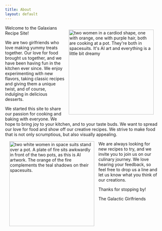 ```yaml
---
title: About
layout: default
---
```


<section class="container2">

<img src="{{ site.baseurl }}/images/heptylena_two_women_in_space_suits_cooking_together_stars_and_g_8cea3400-30b1-433c-a544-6830da637a95.png" style="width: 20em; float: right; padding: 1em;" alt="two women in a cardiod shape, one with orange, one with purple hair, both are cooking at a pot. They're both in spacesuits. It's AI art and everything is a little bit dreamy" />

<p>
Welcome to the Galaxians Recipe Site!

<p>
We are two girlfriends who love making yummy treats together. Our love for food brought us together, and we have been having fun in the kitchen ever since. We enjoy experimenting with new flavors, taking classic recipes and giving them a unique twist, and of course, indulging in delicious desserts.

<p>
We started this site to share our passion for cooking and baking with everyone. We hope to bring joy to your kitchen, and to your taste buds. We want to spread our love for food and show off our creative recipes. We strive to make food that is not only scrumptious, but also visually appealing.

<img src="{{ site.baseurl }}/images/heptylena_two_women_in_space_suits_cooking_together_stars_and_g_479f6c63-3d62-4e8f-9c61-b1a86d0d13a9.png" style="width: 20em; float: left; padding: 1em;" alt="two white women in space suits stand over a pot. A plate of fire sits awkwardly in front of the two pots, as this is AI artwork. The orange of the fire complements the teal shadows on their spacesuits."/>

<p>
We are always looking for new recipes to try, and we invite you to join us on our culinary journey. We love hearing your feedback, so feel free to drop us a line and let us know what you think of our creations.

<p>
Thanks for stopping by!

<p>
The Galactic Girlfriends
</p>
